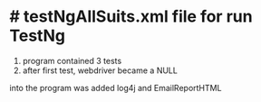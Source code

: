 # # testNgAllSuits.xml file for run TestNg
1. program contained 3 tests
2. after first test,  webdriver became a NULL

into the program was added log4j and EmailReportHTML
